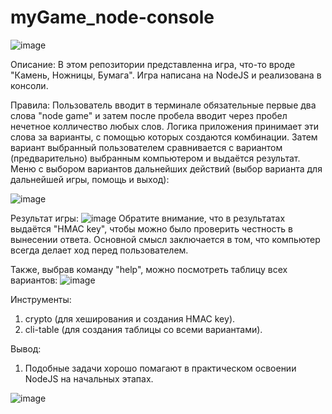 # myGame_node-console
![image](https://github.com/Aleksandr-Khokhrin/myGame_node-console/assets/147053338/8fe8d038-b924-4306-b112-61a35d0786a0)

Описание:
В этом репозитории представленна игра, что-то вроде "Камень, Ножницы, Бумага". Игра написана на NodeJS и реализована в консоли. 

Правила:
Пользователь вводит в терминале обязательные первые два слова "node game" и затем после пробела вводит через пробел нечетное колличество любых слов. 
Логика приложения принимает эти слова за варианты, с помощью которых создаются комбинации. Затем вариант выбранный пользователем сравнивается с вариантом (предварительно) выбранным компьютером и выдаётся результат.
Меню с выбором вариантов дальнейших действий (выбор варианта для дальнейшей игры, помощь и выход):

![image](https://github.com/Aleksandr-Khokhrin/myGame_node-console/assets/147053338/e04fa67d-08bd-4fc2-b792-c5e7c6806579)

Результат игры: 
![image](https://github.com/Aleksandr-Khokhrin/myGame_node-console/assets/147053338/9b5286ab-f069-4656-8aa4-fbd816cf4840)
Обратите внимание, что в результатах выдаётся "HMAC key", чтобы можно было проверить честность в вынесении ответа. 
Основной смысл заключается в том, что компьютер всегда делает ход перед пользователем.

Также, выбрав команду "help", можно посмотреть таблицу всех вариантов:
![image](https://github.com/Aleksandr-Khokhrin/myGame_node-console/assets/147053338/0809d3bf-038e-4283-a77c-ab8e80ace671)

Инструменты:
1. crypto (для хеширования и создания HMAC key).
2. cli-table (для создания таблицы со всеми вариантами).

Вывод:
1. Подобные задачи хорошо помагают в практическом освоении NodeJS на начальных этапах.

![image](https://github.com/Aleksandr-Khokhrin/MyForumApp_react-front/assets/147053338/d1421d97-c486-45f4-b34f-5faede758ca4)




